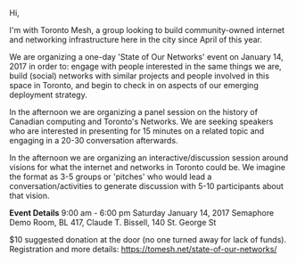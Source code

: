 Hi,

I'm with Toronto Mesh, a group looking to build community-owned internet and networking infrastructure here in the city since April of this year.

We are organizing a one-day 'State of Our Networks' event on January 14, 2017 in order to: engage with people interested in the same things we are, build (social) networks with similar projects and people involved in this space in Toronto, and begin to check in on aspects of our emerging deployment strategy.

<!-- Panel Session -->
In the afternoon we are organizing a panel session on the history of Canadian computing and Toronto's Networks. We are seeking speakers who are interested in presenting for 15 minutes on a related topic and engaging in a 20-30 conversation afterwards.

<!-- Interactive Session -->
In the afternoon we are organizing an interactive/discussion session around visions for what the internet and networks in Toronto could be. We imagine the format as 3-5 groups or 'pitches' who would lead a conversation/activities to generate discussion with 5-10 participants about that vision.

**Event Details**
9:00 am - 6:00 pm
Saturday January 14, 2017
Semaphore Demo Room, BL 417, Claude T. Bissell, 140 St. George St

$10 suggested donation at the door (no one turned away for lack of funds).
Registration and more details:
https://tomesh.net/state-of-our-networks/
